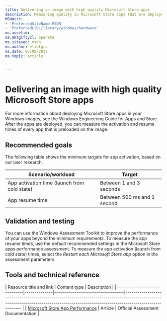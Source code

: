 ```yaml
---
title: Delivering an image with high quality Microsoft Store apps
description: Measuring quality in Microsoft Store apps that are deployed with a Windows image
MSHAttr:
- 'PreferredSiteName:MSDN'
- 'PreferredLib:/library/windows/hardware'
ms.assetid: 
ms.mktglfcycl: operate
ms.sitesec: msdn
ms.author: eliotgra
ms.date: 05/05/2017
ms.topic: article


---
```


# Delivering an image with high quality Microsoft Store apps

For more information about deploying Microsoft Store apps in your Windows images, see the Windows Engineering Guide for Apps and Store. After the apps are deployed, you can measure the activation and resume times of every app that is preloaded on the image.

## Recommended goals

The following table shows the minimum targets for app activation, based on our user research.

| Scenario/workload                            | Target |
|----------------------------------------------|----------------------------|
| App activation time (launch from cold state) | Between 1 and 3 seconds |
| App resume time                              | Between 500 ms and 1 second |


## Validation and testing

You can use the Windows Assessment Toolkit to improve the performance of your apps beyond the minimum requirements. To measure the app resume times, use the default recommended settings in the Microsoft Store apps performance assessment. To measure the app activation (launch from cold state) times, select the *Restart each Microsoft Store app* option in the assessment parameters.

## Tools and technical reference

| Resource title and link        | Content type | Description                       | 
|-------------------------------|--------------|-----------------------------------|-------------------------------------------------------------------------------------------------------------------------------------------------------------------------------------- |
| [Microsoft Store App Performance](https://msdn.microsoft.com/en-us/library/windows/hardware/dn246955.aspx) | Article      | Official Assessment Documentation | 


